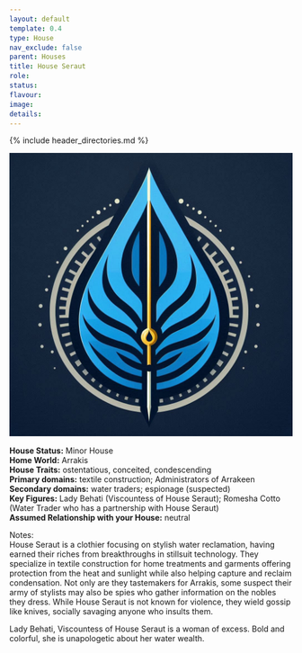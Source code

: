 ```yaml
---
layout: default
template: 0.4
type: House
nav_exclude: false
parent: Houses
title: House Seraut
role: 
status: 
flavour: 
image: 
details:
---
```

{% include header_directories.md %}

![](../../imgs/IMG_9052.jpeg)

**House Status:** Minor House  
**Home World:** Arrakis  
**House Traits:** ostentatious, conceited, condescending  
**Primary domains:** textile construction; Administrators of Arrakeen  
**Secondary domains:** water traders; espionage (suspected)  
**Key Figures:** Lady Behati (Viscountess of House Seraut); Romesha Cotto (Water Trader who has a partnership with House Seraut)  
**Assumed Relationship with your House:** neutral  

Notes:  
House Seraut is a clothier focusing on stylish water reclamation, having earned their riches from breakthroughs in stillsuit technology. They specialize in textile construction for home treatments and garments offering protection from the heat and sunlight while also helping capture and reclaim condensation. Not only are they tastemakers for Arrakis, some suspect their army of stylists may also be spies who gather information on the nobles they dress. While House Seraut is not known for violence, they wield gossip like knives, socially savaging anyone who insults them.  

Lady Behati, Viscountess of House Seraut is a woman of excess. Bold and colorful, she is unapologetic about her water wealth.
